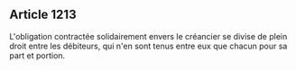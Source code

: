 Article 1213
----
L'obligation contractée solidairement envers le créancier se divise de plein
droit entre les débiteurs, qui n'en sont tenus entre eux que chacun pour sa part
et portion.
